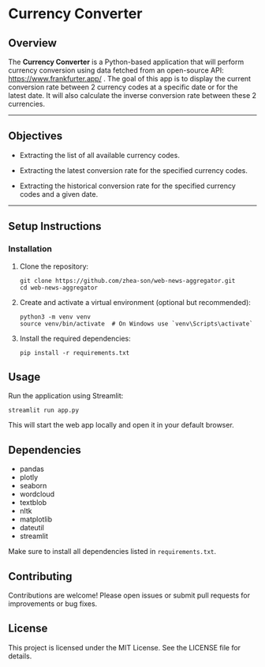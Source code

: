 # Currency Converter

## Overview

The **Currency Converter** is a Python-based application that will perform currency conversion using data fetched from an open-source API: https://www.frankfurter.app/ . The goal of this app is to display the current conversion rate between 2 currency codes at a specific date or for the latest date. It will also calculate the inverse conversion rate between these 2 currencies.

---

## Objectives

- Extracting the list of all available currency codes.

- Extracting the latest conversion rate for the specified currency codes.

- Extracting the historical conversion rate for the specified currency codes and a given date.

---

## Setup Instructions

### Installation

1. Clone the repository:
   ```
   git clone https://github.com/zhea-son/web-news-aggregator.git
   cd web-news-aggregator
   ```

2. Create and activate a virtual environment (optional but recommended):
   ```
   python3 -m venv venv
   source venv/bin/activate  # On Windows use `venv\Scripts\activate`
   ```

3. Install the required dependencies:
   ```
   pip install -r requirements.txt
   ```

## Usage

Run the application using Streamlit:
```
streamlit run app.py
```

This will start the web app locally and open it in your default browser.

## Dependencies

- pandas
- plotly
- seaborn
- wordcloud
- textblob
- nltk
- matplotlib
- dateutil
- streamlit

Make sure to install all dependencies listed in `requirements.txt`.

## Contributing

Contributions are welcome! Please open issues or submit pull requests for improvements or bug fixes.

## License

This project is licensed under the MIT License. See the LICENSE file for details.